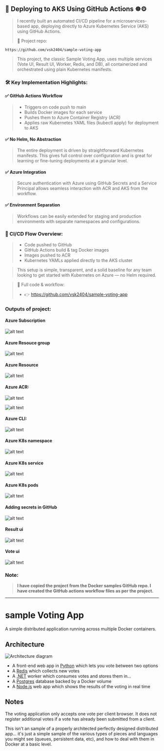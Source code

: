 ## 🚀 Deploying to AKS Using GitHub Actions    ☸️⚙️

> I recently built an automated CI/CD pipeline for a microservices-based app, deploying directly to Azure Kubernetes Service (AKS) using GitHub Actions.
>
> 🔗 Project repo: 
```
https://github.com/vsk2404/sample-voting-app
```
>
> This project, the classic Sample Voting App, uses multiple services (Vote UI, Result UI, Worker, Redis, and DB), all containerized and orchestrated using plain Kubernetes manifests.
>
### 🛠️ Key Implementation Highlights:
>
#### ✅ GitHub Actions Workflow
>
> - Triggers on code push to main 
> - Builds Docker images for each service
> - Pushes them to Azure Container Registry (ACR)
> - Applies raw Kubernetes YAML files (kubectl apply) for deployment to AKS

#### ✅ No Helm, No Abstraction
> The entire deployment is driven by straightforward Kubernetes manifests. This gives full control over configuration and is great for learning or fine-tuning deployments at a granular level.

#### ✅ Azure Integration
> Secure authentication with Azure using GitHub Secrets and a Service Principal allows seamless interaction with ACR and AKS from the workflow.

#### ✅ Environment Separation
> Workflows can be easily extended for staging and production environments with separate namespaces and configurations.

### 🔄 CI/CD Flow Overview:

> - Code pushed to GitHub
> - GitHub Actions build & tag Docker images
> - Images pushed to ACR
> - Kubernetes YAMLs applied directly to the AKS cluster

> This setup is simple, transparent, and a solid baseline for any team looking to get started with Kubernetes on Azure — no Helm required.

> 📂 Full code & workflow:
> - 👉 https://github.com/vsk2404/sample-voting-app

### Outputs of project:

#### Azure Subscription

![alt text](images/azure_subscription.png)

#### Azure Resouce group

![alt text](images/azure_resource_group.png)

#### Azure Resource

![alt text](images/azure_resources.png)

#### Azure ACR:

![alt text](images/azure_acr.png)

![alt text](images/azure_acr_repo.png)

#### Azure CLI:

![alt text](images/azure_cli.png)

#### Azure K8s namespace

![alt text](images/k8s_namespaces.png)

#### Azure K8s service

![alt text](images/k8s_service.png)

#### Azure K8s pods

![alt text](images/k8s_workloads_pods.png)

#### Adding secrets in GitHub

![alt text](images/github_secrets.png)

#### Result ui

![alt text](images/result_ui.png)

#### Vote ui

![alt text](images/vote_ui.png)

### Note:
> **I have copied the project from the Docker samples GitHub repo. I have created the GitHub actions workflow files as per the project.**

----------------------------------------------------------------------------------------------------------

# sample Voting App

A simple distributed application running across multiple Docker containers.

## Architecture

![Architecture diagram](architecture.excalidraw.png)

* A front-end web app in [Python](/vote) which lets you vote between two options
* A [Redis](https://hub.docker.com/_/redis/) which collects new votes
* A [.NET](/worker/) worker which consumes votes and stores them in…
* A [Postgres](https://hub.docker.com/_/postgres/) database backed by a Docker volume
* A [Node.js](/result) web app which shows the results of the voting in real time

## Notes

The voting application only accepts one vote per client browser. It does not register additional votes if a vote has already been submitted from a client.

This isn't an sample of a properly architected perfectly designed distributed app... it's just a simple
sample of the various types of pieces and languages you might see (queues, persistent data, etc), and how to deal with them in Docker at a basic level.